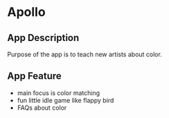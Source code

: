 # Apollo

## App Description
Purpose of the app is to teach new artists about color.

## App Feature
* main focus is color matching
* fun little idle game like flappy bird
* FAQs about color